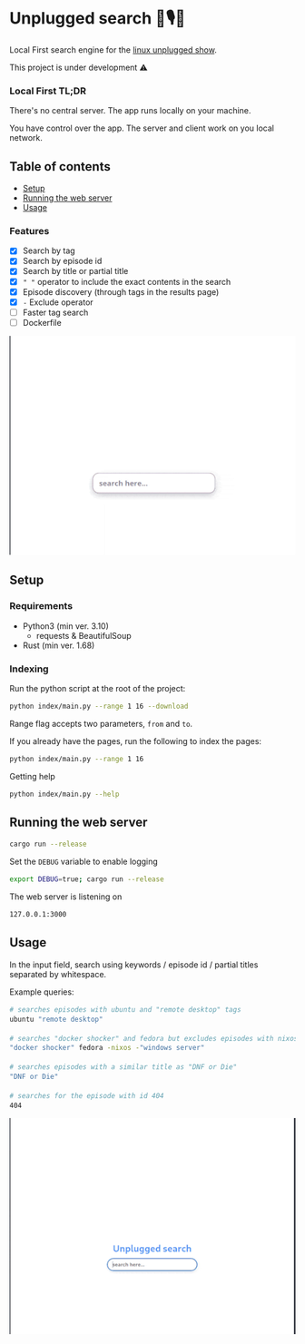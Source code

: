 # Unplugged search 🐧🎙️🔎

Local First search engine for the [linux unplugged show](https://www.jupiterbroadcasting.com/show/linux-unplugged/).

This project is under development ⚠️

### Local First TL;DR

There's no central server. The app runs locally on your machine.

You have control over the app. The server and client work on you local network.

## Table of contents

- [Setup](#setup)
- [Running the web server](#running-the-web-server)
- [Usage](#usage)

### Features

- [x] Search by tag
- [x] Search by episode id
- [x] Search by title or partial title
- [x] `" "` operator to include the exact contents in the search
- [x] Episode discovery (through tags in the results page)
- [x] `-` Exclude operator
- [ ] Faster tag search
- [ ] Dockerfile

![showcase engine](./assets/showcase-lu-engine-v1.gif)

## Setup

### Requirements

- Python3 (min ver. 3.10)
  - requests & BeautifulSoup
- Rust (min ver. 1.68)

### Indexing

Run the python script at the root of the project:

```sh
python index/main.py --range 1 16 --download
```

Range flag accepts two parameters, `from` and `to`.

If you already have the pages, run the following to index the pages:

```sh
python index/main.py --range 1 16
```

Getting help

```sh
python index/main.py --help
```

## Running the web server

```sh
cargo run --release
```

Set the `DEBUG` variable to enable logging

```sh
export DEBUG=true; cargo run --release
```

The web server is listening on

```sh
127.0.0.1:3000
```

## Usage

In the input field, search using keywords / episode id / partial titles separated by whitespace.

Example queries:

```sh
# searches episodes with ubuntu and "remote desktop" tags
ubuntu "remote desktop"

# searches "docker shocker" and fedora but excludes episodes with nixos or "windows server" tags
"docker shocker" fedora -nixos -"windows server"

# searches episodes with a similar title as "DNF or Die"
"DNF or Die"

# searches for the episode with id 404
404
```

![showcase engine](./assets/showcase-lu-engine-v2.gif)

